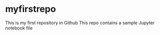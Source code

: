# myfirstrepo
This is my first repository in Github 
This repo contains a sample Jupyter notebook file 
